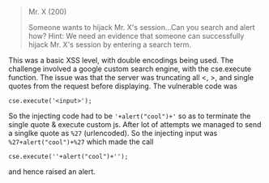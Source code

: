 >Mr. X (200)
>                                                            
>Someone wants to hijack Mr. X's session...Can you search and alert how?
>Hint: We need an evidence that someone can successfully hijack Mr. X's session by entering a search term.

This was a basic XSS level, with double encodings being used.
The challenge involved a google custom search engine, with the cse.execute function.
The issue was that the server was truncating all <, >, and single quotes from the
request before displaying. The vulnerable code was 

`cse.execute('<input>');`

So the injecting code had to be `'+alert("cool")+'` so as to terminate the single
quote & execute custom js. After lot of attempts we managed to send a singlke
quote as `%27` (urlencoded). So the injecting input was `%27+alert("cool")+%27`
which made the call 

`cse.execute(''+alert("cool")+'');`

and hence raised an alert.